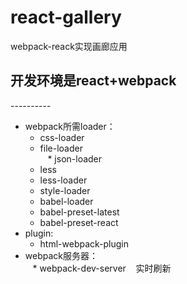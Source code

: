 # react-gallery
webpack-reack实现画廊应用
    
## 开发环境是react+webpack   
----------  
* webpack所需loader：     
    * css-loader  
    * file-loader       
    * json-loader  
    * less  
    * less-loader  
    * style-loader   
    * babel-loader  
    * babel-preset-latest  
    * babel-preset-react  
* plugin:   
    * html-webpack-plugin   
* webpack服务器：   
    * webpack-dev-server    实时刷新        
    
